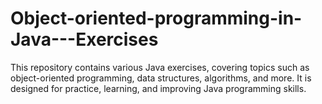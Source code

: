 # Object-oriented-programming-in-Java---Exercises
This repository contains various Java exercises, covering topics such as object-oriented programming, data structures, algorithms, and more. It is designed for practice, learning, and improving Java programming skills.
